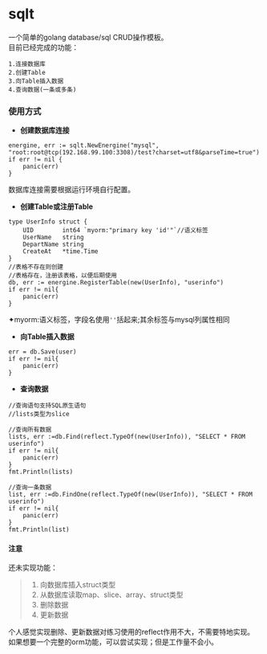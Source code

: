 # sqlt

一个简单的golang database/sql CRUD操作模板。<br/>
目前已经完成的功能：
```
1.连接数据库
2.创建Table
3.向Table插入数据
4.查询数据(一条或多条)
```
### 使用方式
- **创建数据库连接**
```
energine, err := sqlt.NewEnergine("mysql", "root:root@tcp(192.168.99.100:3308)/test?charset=utf8&parseTime=true")
if err != nil {
    panic(err)
}
```
数据库连接需要根据运行环境自行配置。
- **创建Table或注册Table**
```
type UserInfo struct {
	UID        int64 `myorm:"primary key 'id'"`//语义标签
	UserName   string
	DepartName string
	CreateAt   *time.Time
}
//表格不存在则创建
//表格存在，注册该表格，以便后期使用
db, err := energine.RegisterTable(new(UserInfo), "userinfo")
if err != nil{
    panic(err)
}
```
✦myorm:语义标签，字段名使用`''`括起来;其余标签与mysql列属性相同

- **向Table插入数据**
```
err = db.Save(user)
if err != nil{
    panic(err)
}
```
- **查询数据**
```
//查询语句支持SQL原生语句
//lists类型为slice

//查询所有数据
lists, err :=db.Find(reflect.TypeOf(new(UserInfo)), "SELECT * FROM userinfo")
if err != nil{
    panic(err)
}
fmt.Println(lists)

//查询一条数据
list, err :=db.FindOne(reflect.TypeOf(new(UserInfo)), "SELECT * FROM userinfo")
if err != nil{
    panic(err)
}
fmt.Println(list)
```
#### 注意
还未实现功能：
>1. 向数据库插入struct类型
>2. 从数据库读取map、slice、array、struct类型
>3. 删除数据
>4. 更新数据
>
个人感觉实现删除、更新数据对练习使用的reflect作用不大，不需要特地实现。如果想要一个完整的orm功能，可以尝试实现；但是工作量不会小。
